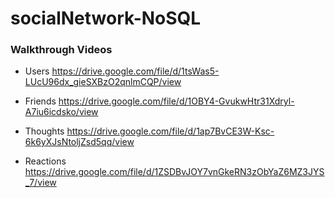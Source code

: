 # socialNetwork-NoSQL


### Walkthrough Videos

- Users
https://drive.google.com/file/d/1tsWas5-LUcU96dx_gieSXBzO2qnlmCQP/view

- Friends
https://drive.google.com/file/d/1OBY4-GvukwHtr31Xdryl-A7iu6icdsko/view

- Thoughts
https://drive.google.com/file/d/1ap7BvCE3W-Ksc-6k6yXJsNtoljZsd5qq/view

- Reactions
https://drive.google.com/file/d/1ZSDBvJOY7vnGkeRN3zObYaZ6MZ3JYS_7/view



